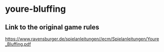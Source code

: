 # youre-bluffing

## Link to the original game rules

https://www.ravensburger.de/spielanleitungen//ecm/Spielanleitungen/Youre_Bluffing.pdf
